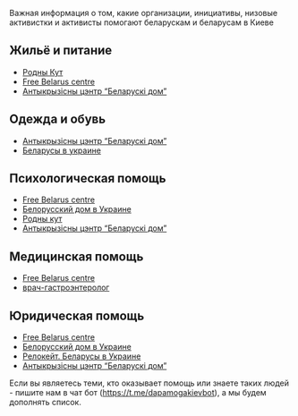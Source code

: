 Важная информация о том, какие организации, инициативы, низовые активистки и активисты помогают беларускам и беларусам в Киеве

## Жильё и питание
* [Родны Кут](http://rodnykut.kiev.ua/?page_id=18)
* [Free Belarus centre](http://bit.ly/2WsR35P)
* [Антыкрызісны цэнтр “Беларускі дом”](https://docs.google.com/forms/d/1uTmlB5yiKabwmQsyDyeIr83gy4RIeL0Vh2aPPybFiOg/edit)

## Одежда и обувь
* [Антыкрызісны цэнтр “Беларускі дом”](https://docs.google.com/forms/d/1uTmlB5yiKabwmQsyDyeIr83gy4RIeL0Vh2aPPybFiOg/edit)
* [Беларусы в украине](https://t.me/bel_barahlo)

## Психологическая помощь
* [Free Belarus centre](http://bit.ly/3ajAt0I)
* [Белорусский дом в Украине](https://t.me/beldom_ua)
* [Родны кут](http://rodnykut.kiev.ua/?page_id=18)
* [Антыкрызісны цэнтр “Беларускі дом”](https://docs.google.com/forms/d/1uTmlB5yiKabwmQsyDyeIr83gy4RIeL0Vh2aPPybFiOg/edit)

## Медицинская помощь
* [Free Belarus centre](http://bit.ly/2WsR35P)
* [врач-гастроэнтеролог](https://t.me/Microvaweoven)

## Юридическая помощь
* [Free Belarus centre](http://bit.ly/3mqNjfU)
* [Белорусский дом в Украине](https://t.me/beldom_ua)
* [Релокейт. Беларусы в Украине](https://t.me/relocatebelarus)
* [Антыкрызісны цэнтр “Беларускі дом”](https://docs.google.com/forms/d/1uTmlB5yiKabwmQsyDyeIr83gy4RIeL0Vh2aPPybFiOg/edit)

Если вы являетесь теми, кто оказывает помощь или знаете таких людей - пишите нам в чат бот (https://t.me/dapamogakievbot), а мы будем дополнять список.
